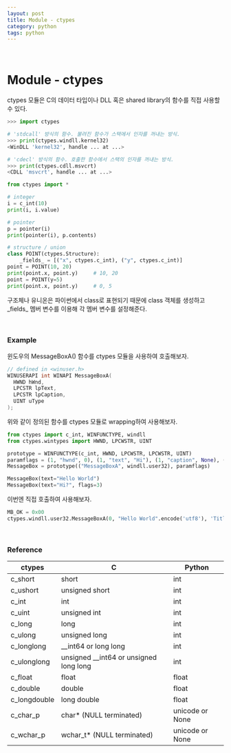 ```yaml
---
layout: post
title: Module - ctypes
category: python
tags: python
---
```


&nbsp;

# Module - ctypes

ctypes 모듈은 C의 데이터 타입이나 DLL 혹은 shared library의 함수를 직접 사용할 수 있다.

```python
>>> import ctypes

# 'stdcall' 방식의 함수. 불려진 함수가 스택에서 인자를 꺼내는 방식.
>>> print(ctypes.windll.kernel32)
<WinDLL 'kernel32', handle ... at ...>

# 'cdecl' 방식의 함수. 호출한 함수에서 스택의 인자를 꺼내는 방식.
>>> print(ctypes.cdll.msvcrt)
<CDLL 'msvcrt', handle ... at ...>
```

```python
from ctypes import *

# integer
i = c_int(10)
print(i, i.value)

# pointer
p = pointer(i)
print(pointer(i), p.contents)

# structure / union
class POINT(ctypes.Structure):
    _fields_ = [("x", ctypes.c_int), ("y", ctypes.c_int)]
point = POINT(10, 20)
print(point.x, point.y)		# 10, 20
point = POINT(y=5)
print(point.x, point.y)		# 0, 5
```

구조체나 유니온은 파이썬에서 class로 표현되기 때문에 class 객체를 생성하고 \_fields\_ 멤버 변수를 이용해 각 멤버 변수를 설정해준다.

&nbsp;

### Example

윈도우의 MessageBoxA() 함수를 ctypes 모듈을 사용하여 호출해보자.

```C
// defined in <winuser.h>
WINUSERAPI int WINAPI MessageBoxA(
  HWND hWnd,
  LPCSTR lpText,
  LPCSTR lpCaption,
  UINT uType
);
```

위와 같이 정의된 함수를 ctypes 모듈로 wrapping하여 사용해보자.

```python
from ctypes import c_int, WINFUNCTYPE, windll
from ctypes.wintypes import HWND, LPCWSTR, UINT

prototype = WINFUNCTYPE(c_int, HWND, LPCWSTR, LPCWSTR, UINT)
paramflags = (1, "hwnd", 0), (1, "text", "Hi"), (1, "caption", None), (1, "flags", 0)
MessageBox = prototype(("MessageBoxA", windll.user32), paramflags)

MessageBox(text="Hello World")
MessageBox(text="Hi?", flags=3)
```

이번엔 직접 호출하여 사용해보자.

```python
MB_OK = 0x00
ctypes.windll.user32.MessageBoxA(0, "Hello World".encode('utf8'), 'Title'.encode('utf8'), MB_OK)
```

&nbsp;

### Reference

| ctypes       | C                                      | Python          |
| ------------ | -------------------------------------- | --------------- |
| c_short      | short                                  | int             |
| c_ushort     | unsigned short                         | int             |
| c_int        | int                                    | int             |
| c_uint       | unsigned int                           | int             |
| c_long       | long                                   | int             |
| c_ulong      | unsigned long                          | int             |
| c_longlong   | __int64 or long long                   | int             |
| c_ulonglong  | unsigned __int64 or unsigned long long | int             |
| c_float      | float                                  | float           |
| c_double     | double                                 | float           |
| c_longdouble | long double                            | float           |
| c_char_p     | char* (NULL terminated)                | unicode or None |
| c_wchar_p    | wchar_t* (NULL terminated)             | unicode or None |

